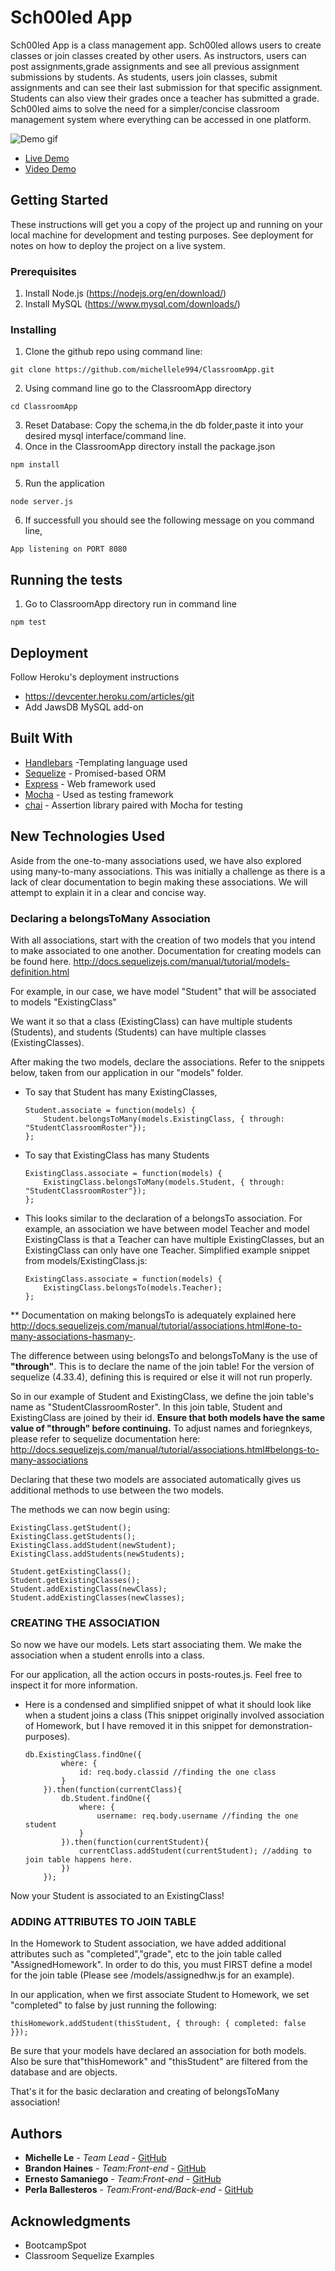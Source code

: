 # Sch00led App
Sch00led App is a class management app. Sch00led allows users to create classes or join classes created by other users. As instructors, users can post assignments,grade assignments and see all previous assignment submissions by students. As students, users join classes, submit assignments and can see their last submission for that specific assignment. Students can also view their grades once a teacher has submitted a grade. Sch00led aims to solve the need for a simpler/concise classroom management system where everything can be accessed in one platform.

![Demo gif](./public/assets/imgs/schoolApp.gif)
* [Live Demo](https://sch00led.herokuapp.com/)
* [Video Demo](https://youtu.be/scpvt3I9q3I)

## Getting Started
These instructions will get you a copy of the project up and running on your local machine for development and testing purposes. See deployment for notes on how to deploy the project on a live system.

### Prerequisites
1. Install Node.js  (https://nodejs.org/en/download/)
2. Install MySQL (https://www.mysql.com/downloads/)

### Installing
1. Clone the github repo using command line:
```
git clone https://github.com/michellele994/ClassroomApp.git
``` 
2. Using command line go to the ClassroomApp directory
```
cd ClassroomApp
```
3. Reset Database: Copy the schema,in the db folder,paste it into your desired mysql interface/command line.
4. Once in the ClassroomApp directory install the package.json
```
npm install
```
5. Run the application
```
node server.js
```
6. If successfull you should see the following message on you command line, 
```
App listening on PORT 8080
```

## Running the tests

1. Go to ClassroomApp directory run in command line
```
npm test
```

## Deployment
Follow Heroku's deployment instructions
* https://devcenter.heroku.com/articles/git
* Add JawsDB MySQL add-on

## Built With
* [Handlebars](http://handlebarsjs.com/) -Templating language used
* [Sequelize](http://docs.sequelizejs.com/) - Promised-based ORM 
* [Express](http://expressjs.com/) - Web framework used
* [Mocha](https://mochajs.org/) - Used as testing framework
* [chai](http://www.chaijs.com/) - Assertion library paired with Mocha for testing

## New Technologies Used

Aside from the one-to-many associations used, we have also explored using many-to-many associations. This was initially a challenge as there is a lack of clear documentation to begin making these associations. We will attempt to explain it in a clear and concise way.

### Declaring a belongsToMany Association

With all associations, start with the creation of two models that you intend to make associated to one another. Documentation for creating models can be found here. http://docs.sequelizejs.com/manual/tutorial/models-definition.html

For example, in our case, we have model "Student" that will be associated to models "ExistingClass"

We want it so that a class (ExistingClass) can have multiple students (Students), and students (Students) can have multiple classes (ExistingClasses). 

After making the two models, declare the associations. Refer to the snippets below, taken from our application in our "models" folder.

 * To say that Student has many ExistingClasses,

	```
	Student.associate = function(models) {
		Student.belongsToMany(models.ExistingClass, { through: "StudentClassroomRoster"});
	};
	```


 * To say that ExistingClass has many Students

	```
	ExistingClass.associate = function(models) {
		ExistingClass.belongsToMany(models.Student, { through: "StudentClassroomRoster"});
	};
	```

 * This looks similar to the declaration of a belongsTo association.
For example, an association we have between model Teacher and model ExistingClass is that a Teacher can have multiple ExistingClasses, but an ExistingClass can only have one Teacher. Simplified example snippet from models/ExistingClass.js:

	```
	ExistingClass.associate = function(models) {
		ExistingClass.belongsTo(models.Teacher);
	};
	```

 ** Documentation on making belongsTo is adequately explained here http://docs.sequelizejs.com/manual/tutorial/associations.html#one-to-many-associations-hasmany-.

The difference between using belongsTo and belongsToMany is the use of  **"through"**. This is to declare the name of the join table! For the version of sequelize (4.33.4), defining this is required or else it will not run properly.

So in our example of Student and ExistingClass, we define the join table's name as "StudentClassroomRoster". In this join table, Student and ExistingClass are joined by their id. **Ensure that both models have the same value of "through" before continuing.** To adjust names and foriegnkeys, please refer to sequelize documentation here: http://docs.sequelizejs.com/manual/tutorial/associations.html#belongs-to-many-associations

Declaring that these two models are associated automatically gives us additional methods to use between the two models.

The methods we can now begin using:
```
ExistingClass.getStudent();
ExistingClass.getStudents();
ExistingClass.addStudent(newStudent);
ExistingClass.addStudents(newStudents);

Student.getExistingClass();
Student.getExistingClasses();
Student.addExistingClass(newClass);
Student.addExistingClasses(newClasses);
```

### CREATING THE ASSOCIATION

So now we have our models. Lets start associating them.
We make the association when a student enrolls into a class.

For our application, all the action occurs in posts-routes.js. Feel free to inspect it for more information.
 * Here is a condensed and simplified snippet of what it should look like when a student joins a class (This snippet originally involved association of Homework, but I have removed it in this snippet for demonstration-purposes).

	```
	db.ExistingClass.findOne({
            where: {
                id: req.body.classid //finding the one class
            }
        }).then(function(currentClass){
            db.Student.findOne({
                where: {
                    username: req.body.username //finding the one student
                }
            }).then(function(currentStudent){
                currentClass.addStudent(currentStudent); //adding to join table happens here.
            })
        });
    ```

Now your Student is associated to an ExistingClass!

### ADDING ATTRIBUTES TO JOIN TABLE

In the Homework to Student association, we have added additional attributes such as "completed","grade", etc to the join table called "AssignedHomework". In order to do this, you must FIRST define a model for the join table (Please see /models/assignedhw.js for an example).

In our application, when we first associate Student to Homework, we set "completed" to false by just running the following:

```
thisHomework.addStudent(thisStudent, { through: { completed: false }});
```

Be sure that your models have declared an association for both models. Also be sure that"thisHomework" and "thisStudent" are filtered from the database and are objects.

That's it for the basic declaration and creating of belongsToMany association!

## Authors
* **Michelle Le** - *Team Lead* - [GitHub](https://github.com/michellele994)
* **Brandon Haines** - *Team:Front-end* - [GitHub](https://github.com/bhaines3)
* **Ernesto Samaniego** - *Team:Front-end* - [GitHub](https://github.com/ernesto13)
* **Perla Ballesteros** - *Team:Front-end/Back-end* - [GitHub](https://github.com/perlaballesteros)

## Acknowledgments
* BootcampSpot
* Classroom Sequelize Examples
